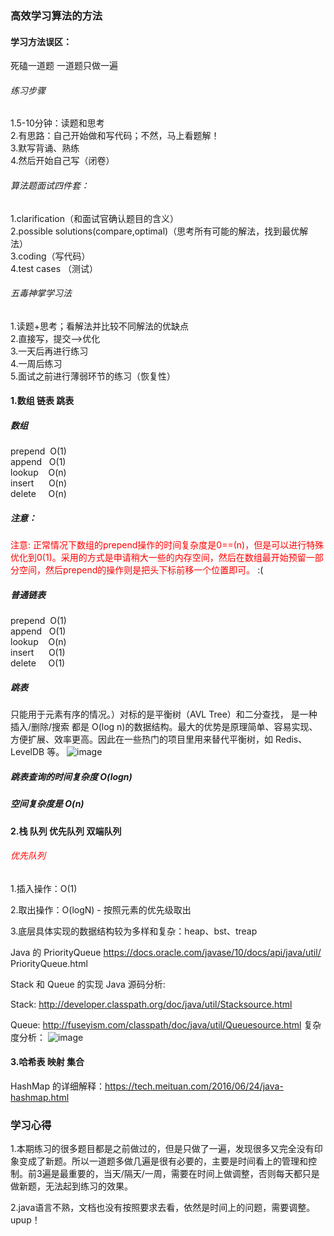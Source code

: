 ### 高效学习算法的方法
#### 学习方法误区：<br /> 
死磕一道题  一道题只做一遍

###### 练习步骤
1.5-10分钟：读题和思考<br />
2.有思路：自己开始做和写代码；不然，马上看题解！<br />
3.默写背诵、熟练<br />
4.然后开始自己写（闭卷）<br />

###### 算法题面试四件套：<br />
1.clarification（和面试官确认题目的含义）<br />
2.possible solutions(compare,optimal)（思考所有可能的解法，找到最优解法）<br />
3.coding（写代码）<br />
4.test cases （测试）
###### 五毒神掌学习法
1.读题+思考；看解法并比较不同解法的优缺点<br />
2.直接写，提交-->优化<br />
3.一天后再进行练习<br />
4.一周后练习<br />
5.面试之前进行薄弱环节的练习（恢复性）<br />

#### 1.数组 链表 跳表

##### 数组
prepend&nbsp;&nbsp;O(1)<br />
append&nbsp;&nbsp;&nbsp;O(1)<br />
lookup&nbsp;&nbsp;&nbsp;&nbsp;O(n)<br />
insert&nbsp;&nbsp;&nbsp;&nbsp;&nbsp;&nbsp;O(n)<br />
delete&nbsp;&nbsp;&nbsp;&nbsp;&nbsp;O(n)<br />
##### 注意：
<font color='red'>注意: 正常情况下数组的prepend操作的时间复杂度是0==(n)，但是可以进行特殊优化到0(1)。采用的方式是申请稍大一些的内存空间，然后在数组最开始预留一部分空间，然后prepend的操作则是把头下标前移一个位置即可。 </font> :(
##### 普通链表
prepend&nbsp;&nbsp;O(1)<br />
append&nbsp;&nbsp;&nbsp;O(1)<br />
lookup&nbsp;&nbsp;&nbsp;&nbsp;O(n)<br />
insert&nbsp;&nbsp;&nbsp;&nbsp;&nbsp;&nbsp;O(1)<br />
delete&nbsp;&nbsp;&nbsp;&nbsp;&nbsp;O(1)<br />

##### 跳表
只能用于元素有序的情况。）对标的是平衡树（AVL Tree）和二分查找， 是一种 插入/删除/搜索 都是 O(log n)的数据结构。最大的优势是原理简单、容易实现、方便扩展、效率更高。因此在一些热门的项目里用来替代平衡树，如 Redis、LevelDB 等。
![image](507CBA618FAF4D3AA71BD441FF89A5F4)
##### 跳表查询的时间复杂度 O(logn)
##### 空间复杂度是 O(n)

#### 2.栈 队列 优先队列 双端队列
###### <font color='red'>优先队列</font>
1.插入操作：O(1)

2.取出操作：O(logN) - 按照元素的优先级取出

3.底层具体实现的数据结构较为多样和复杂：heap、bst、treap

Java 的 PriorityQueue https://docs.oracle.com/javase/10/docs/api/java/util/ PriorityQueue.html 

Stack 和 Queue 的实现
Java 源码分析:

Stack: http://developer.classpath.org/doc/java/util/Stacksource.html 
 
Queue: http://fuseyism.com/classpath/doc/java/util/Queuesource.html 
复杂度分析：
![image](1A0396290AAB45EC9D8D0ACE16E07CB9)

#### 3.哈希表 映射 集合
HashMap 的详细解释：https://tech.meituan.com/2016/06/24/java-hashmap.html

###  学习心得
1.本期练习的很多题目都是之前做过的，但是只做了一遍，发现很多又完全没有印象变成了新题。所以一道题多做几遍是很有必要的，主要是时间看上的管理和控制。前3遍是最重要的，当天/隔天/一周，需要在时间上做调整，否则每天都只是做新题，无法起到练习的效果。<br />

2.java语言不熟，文档也没有按照要求去看，依然是时间上的问题，需要调整。upup！
